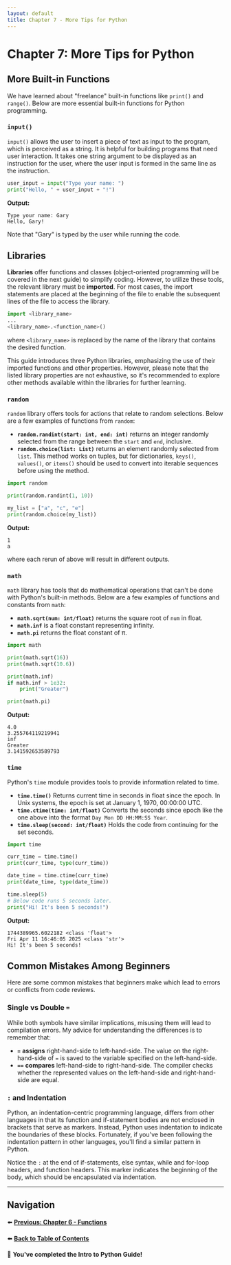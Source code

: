 ```yaml
---
layout: default
title: Chapter 7 - More Tips for Python
---
```


# Chapter 7: More Tips for Python

## More Built-in Functions

We have learned about "freelance" built-in functions like `print()` and `range()`. Below are more essential built-in functions for Python programming.

### `input()`

`input()` allows the user to insert a piece of text as input to the program, which is perceived as a string. It is helpful for building programs that need user interaction. It takes one string argument to be displayed as an instruction for the user, where the user input is formed in the same line as the instruction.

```python
user_input = input("Type your name: ")
print("Hello, " + user_input + "!")
```

**Output:**
```
Type your name: Gary
Hello, Gary!
```

Note that "Gary" is typed by the user while running the code.

## Libraries

**Libraries** offer functions and classes (object-oriented programming will be covered in the next guide) to simplify coding. However, to utilize these tools, the relevant library must be **imported**. For most cases, the import statements are placed at the beginning of the file to enable the subsequent lines of the file to access the library.

```python
import <library_name>
...
<library_name>.<function_name>()
```

where `<library_name>` is replaced by the name of the library that contains the desired function.

This guide introduces three Python libraries, emphasizing the use of their imported functions and other properties. However, please note that the listed library properties are not exhaustive, so it's recommended to explore other methods available within the libraries for further learning.

### `random`

`random` library offers tools for actions that relate to random selections. Below are a few examples of functions from `random`:

- **`random.randint(start: int, end: int)`** returns an integer randomly selected from the range between the `start` and `end`, inclusive.
- **`random.choice(list: List)`** returns an element randomly selected from `list`. This method works on tuples, but for dictionaries, `keys()`, `values()`, or `items()` should be used to convert into iterable sequences before using the method.

```python
import random

print(random.randint(1, 10))

my_list = ["a", "c", "e"]
print(random.choice(my_list))
```

**Output:**
```
1
a
```

where each rerun of above will result in different outputs.

### `math`

`math` library has tools that do mathematical operations that can't be done with Python's built-in methods. Below are a few examples of functions and constants from `math`:

- **`math.sqrt(num: int/float)`** returns the square root of `num` in float.
- **`math.inf`** is a float constant representing infinity.
- **`math.pi`** returns the float constant of π.

```python
import math

print(math.sqrt(16))
print(math.sqrt(10.6))

print(math.inf)
if math.inf > 1e32:
    print("Greater")

print(math.pi)
```

**Output:**
```
4.0
3.255764119219941
inf
Greater
3.141592653589793
```

### `time`

Python's `time` module provides tools to provide information related to time.

- **`time.time()`** Returns current time in seconds in float since the epoch. In Unix systems, the epoch is set at January 1, 1970, 00:00:00 UTC.
- **`time.ctime(time: int/float)`** Converts the seconds since epoch like the one above into the format `Day Mon DD HH:MM:SS Year`.
- **`time.sleep(second: int/float)`** Holds the code from continuing for the set seconds.

```python
import time

curr_time = time.time()
print(curr_time, type(curr_time))

date_time = time.ctime(curr_time)
print(date_time, type(date_time))

time.sleep(5)
# Below code runs 5 seconds later.
print("Hi! It's been 5 seconds!")
```

**Output:**
```
1744389965.6022182 <class 'float'>
Fri Apr 11 16:46:05 2025 <class 'str'>
Hi! It's been 5 seconds!
```

## Common Mistakes Among Beginners

Here are some common mistakes that beginners make which lead to errors or conflicts from code reviews.

### Single vs Double `=`

While both symbols have similar implications, misusing them will lead to compilation errors. My advice for understanding the differences is to remember that:

- **`=`** **assigns** right-hand-side to left-hand-side. The value on the right-hand-side of `=` is saved to the variable specified on the left-hand-side.
- **`==`** **compares** left-hand-side to right-hand-side. The compiler checks whether the represented values on the left-hand-side and right-hand-side are equal.

### `:` and Indentation

Python, an indentation-centric programming language, differs from other languages in that its function and if-statement bodies are not enclosed in brackets that serve as markers. Instead, Python uses indentation to indicate the boundaries of these blocks. Fortunately, if you've been following the indentation pattern in other languages, you'll find a similar pattern in Python.

Notice the `:` at the end of if-statements, else syntax, while and for-loop headers, and function headers. This marker indicates the beginning of the body, which should be encapsulated via indentation.

---

## Navigation

⬅️ **[Previous: Chapter 6 - Functions](chapter-06.md)**

⬅️ **[Back to Table of Contents](table-of-contents.md)**

🎉 **You've completed the Intro to Python Guide!**